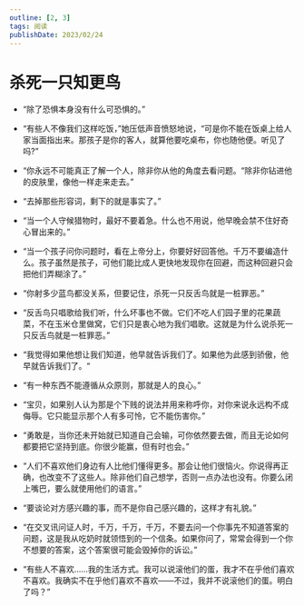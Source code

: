 ```yaml
---
outline: [2, 3]
tags: 阅读
publishDate: 2023/02/24
---
```


# 杀死一只知更鸟
- “除了恐惧本身没有什么可恐惧的。”

- “有些人不像我们这样吃饭，”她压低声音愤怒地说，“可是你不能在饭桌上给人家当面指出来。那孩子是你的客人，就算他要吃桌布，你也随他便。听见了吗?”

- “你永远不可能真正了解一个人，除非你从他的角度去看问题。“除非你钻进他的皮肤里，像他一样走来走去。”

- “去掉那些形容词，剩下的就是事实了。”

- “当一个人守候猎物时，最好不要着急。什么也不用说，他早晚会禁不住好奇心冒出来的。”

- “当一个孩子问你问题时，看在上帝分上，你要好好回答他。千万不要编造什么。孩子虽然是孩子，可他们能比成人更快地发现你在回避，而这种回避只会把他们弄糊涂了。”

- “你射多少蓝鸟都没关系，但要记住，杀死一只反舌鸟就是一桩罪恶。”

- “反舌鸟只唱歌给我们听，什么坏事也不做。它们不吃人们园子里的花果蔬菜，不在玉米仓里做窝，它们只是衷心地为我们唱歌。这就是为什么说杀死一只反舌鸟就是一桩罪恶。”

- “我觉得如果他想让我们知道，他早就告诉我们了。如果他为此感到骄傲，他早就告诉我们了。“

- “有一种东西不能遵循从众原则，那就是人的良心。”

- “宝贝，如果别人认为那是个下贱的说法并用来称呼你，对你来说永远构不成侮辱。它只能显示那个人有多可怜，它不能伤害你。”

- “勇敢是，当你还未开始就已知道自己会输，可你依然要去做，而且无论如何都要把它坚持到底。你很少能赢，但有时也会。”

- “人们不喜欢他们身边有人比他们懂得更多。那会让他们很恼火。你说得再正确，也改变不了这些人。除非他们自己想学，否则一点办法也没有。你要么闭上嘴巴，要么就使用他们的语言。”

- “要谈论对方感兴趣的事，而不是你自己感兴趣的，这样才有礼貌。”

- “在交叉讯问证人时，千万，千万，千万，不要去问一个你事先不知道答案的问题，这是我从吃奶时就领悟到的一个信条。如果你问了，常常会得到一个你不想要的答案，这个答案很可能会毁掉你的诉讼。”

- “有些人不喜欢……我的生活方式。我可以说滚他们的蛋，我才不在乎他们喜欢不喜欢。我确实不在乎他们喜欢不喜欢——不过，我并不说滚他们的蛋。明白了吗？”
